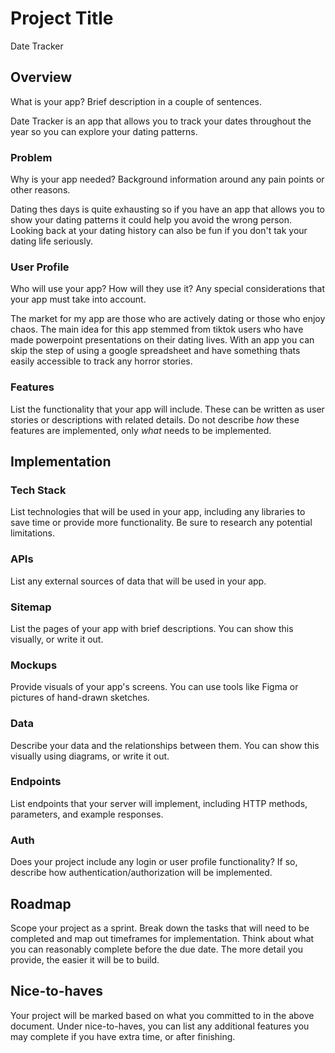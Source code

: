 # Project Title

Date Tracker

## Overview

What is your app? Brief description in a couple of sentences.

Date Tracker is an app that allows you to track your dates throughout the year so you can explore your dating patterns.

### Problem

Why is your app needed? Background information around any pain points or other reasons.

Dating thes days is quite exhausting so if you have an app that allows you to show your dating patterns it could help you avoid the wrong person. Looking back at your dating history can also be fun if you don't tak your dating life seriously.

### User Profile

Who will use your app? How will they use it? Any special considerations that your app must take into account.

The market for my app are those who are actively dating or those who enjoy chaos. The main idea for this app stemmed from tiktok users who have made powerpoint presentations on their dating lives. With an app you can skip the step of using a google spreadsheet and have something thats easily accessible to track any horror stories.

### Features

List the functionality that your app will include. These can be written as user stories or descriptions with related details. Do not describe _how_ these features are implemented, only _what_ needs to be implemented.

## Implementation

### Tech Stack

List technologies that will be used in your app, including any libraries to save time or provide more functionality. Be sure to research any potential limitations.

### APIs

List any external sources of data that will be used in your app.

### Sitemap

List the pages of your app with brief descriptions. You can show this visually, or write it out.

### Mockups

Provide visuals of your app's screens. You can use tools like Figma or pictures of hand-drawn sketches.

### Data

Describe your data and the relationships between them. You can show this visually using diagrams, or write it out.

### Endpoints

List endpoints that your server will implement, including HTTP methods, parameters, and example responses.

### Auth

Does your project include any login or user profile functionality? If so, describe how authentication/authorization will be implemented.

## Roadmap

Scope your project as a sprint. Break down the tasks that will need to be completed and map out timeframes for implementation. Think about what you can reasonably complete before the due date. The more detail you provide, the easier it will be to build.

## Nice-to-haves

Your project will be marked based on what you committed to in the above document. Under nice-to-haves, you can list any additional features you may complete if you have extra time, or after finishing.
